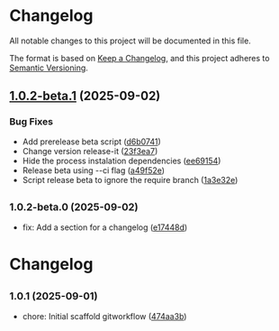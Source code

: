 # Changelog

All notable changes to this project will be documented in this file.

The format is based on [Keep a Changelog](https://keepachangelog.com/en/1.0.0/),
and this project adheres to [Semantic Versioning](https://semver.org/spec/v2.0.0.html).

## [1.0.2-beta.1](https://github.com/arizmuajianisan/gitworkflow/compare/v1.0.2-beta.0...v1.0.2-beta.1) (2025-09-02)

### Bug Fixes

- Add prerelease beta script ([d6b0741](https://github.com/arizmuajianisan/gitworkflow/commit/d6b074115421513ba47a2b852a2494b4366c1dd3))
- Change version release-it ([23f3ea7](https://github.com/arizmuajianisan/gitworkflow/commit/23f3ea78a66da480707d118975493c949a5d62bb))
- Hide the process instalation dependencies ([ee69154](https://github.com/arizmuajianisan/gitworkflow/commit/ee69154b2f5785b2ddaaf6f926b9fb7e75cc24b1))
- Release beta using --ci flag ([a49f52e](https://github.com/arizmuajianisan/gitworkflow/commit/a49f52e4149dedc88c71109d3220f48017572dff))
- Script release beta to ignore the require branch ([1a3e32e](https://github.com/arizmuajianisan/gitworkflow/commit/1a3e32ea6ef88c239c0ffe541286fc9ea36fe205))

## <small>1.0.2-beta.0 (2025-09-02)</small>

- fix: Add a section for a changelog ([e17448d](https://github.com/arizmuajianisan/gitworkflow/commit/e17448d))

# Changelog

## <small>1.0.1 (2025-09-01)</small>

- chore: Initial scaffold gitworkflow ([474aa3b](https://github.com/arizmuajianisan/gitworkflow/commit/474aa3b))
